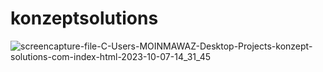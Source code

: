 # konzeptsolutions

![screencapture-file-C-Users-MOINMAWAZ-Desktop-Projects-konzept-solutions-com-index-html-2023-10-07-14_31_45](https://github.com/Moinnawaz03/konzeptsolutions/assets/141616375/22469690-9327-4167-b1f5-3b0bacf3b015)
